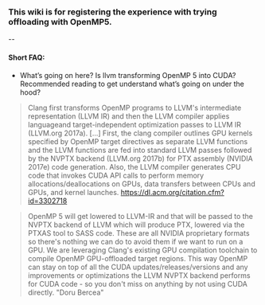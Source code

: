 ### This wiki is for registering the experience with trying offloading with OpenMP5.

--

#### Short FAQ:

* What’s going on here? Is llvm transforming OpenMP 5 into CUDA? Recommended reading to get understand what’s going on under the hood?

> Clang first transforms OpenMP programs to LLVM's intermediate representation (LLVM IR) and then the LLVM compiler applies languageand target-independent optimization passes to LLVM IR (LLVM.org 2017a). [...] First, the clang compiler outlines GPU kernels specified by OpenMP target directives as separate LLVM functions and the LLVM functions are fed into standard LLVM passes followed by the NVPTX backend (LLVM.org 2017b) for PTX assembly (NVIDIA 2017e) code generation. Also, the LLVM compiler generates CPU code that invokes CUDA API calls to perform memory allocations/deallocations on GPUs, data transfers between CPUs and GPUs, and kernel launches.
https://dl.acm.org/citation.cfm?id=3302718

> OpenMP 5 will get lowered to LLVM-IR and that will be passed to the NVPTX backend of LLVM which will produce PTX, lowered via the PTXAS tool to SASS code. These are all NVIDIA proprietary formats so there's nothing we can do to avoid them if we want to run on a GPU. We are leveraging Clang's existing GPU compilation toolchain to compile OpenMP GPU-offloaded target regions. This way OpenMP can stay on top of all the CUDA updates/releases/versions and any improvements or optimizations the LLVM NVPTX backend performs for CUDA code - so you don't miss on anything by not using CUDA directly. "Doru Bercea"
